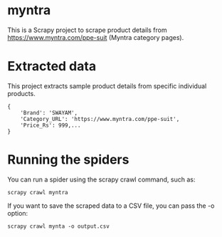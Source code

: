 # myntra
This is a Scrapy project to scrape product details from https://www.myntra.com/ppe-suit (Myntra category pages).

# Extracted data
This project extracts sample product details from specific individual products.

```
{
    'Brand': 'SWAYAM',
    'Category_URL': 'https://www.myntra.com/ppe-suit',
    'Price_Rs': 999,...
}
```

# Running the spiders
You can run a spider using the scrapy crawl command, such as:

`scrapy crawl myntra`

If you want to save the scraped data to a CSV file, you can pass the -o option:

`scrapy crawl mynta -o output.csv`
